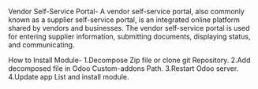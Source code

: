 Vendor Self-Service Portal-
A vendor self-service portal, also commonly known as a supplier self-service portal, is an integrated online platform shared by vendors and businesses. The vendor self-service portal is used for entering supplier information, submitting documents, displaying status, and communicating.

How to Install Module-
1.Decompose Zip file or clone git Repository.
2.Add decomposed file in Odoo Custom-addons Path.
3.Restart Odoo server.
4.Update app List and install module.

